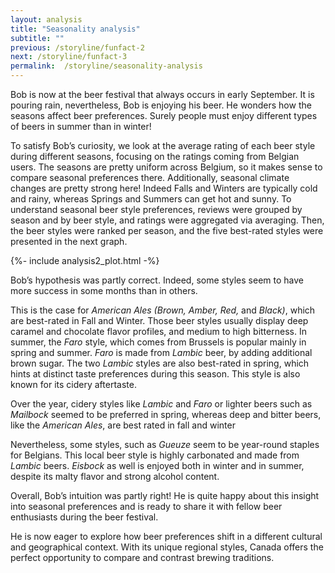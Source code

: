 ```yaml
---
layout: analysis
title: "Seasonality analysis"
subtitle: ""
previous: /storyline/funfact-2
next: /storyline/funfact-3
permalink:  /storyline/seasonality-analysis
---
```


Bob is now at the beer festival that always occurs in early September.  It is pouring rain, nevertheless, Bob is enjoying his beer. He wonders how the seasons affect beer preferences. Surely people must enjoy different types of beers in summer than in winter! 

To satisfy Bob’s curiosity, we look at the average rating of each beer style during different seasons, focusing on the ratings coming from Belgian users. The seasons are pretty uniform across Belgium, so it makes sense to compare seasonal preferences there. Additionally, seasonal climate changes are pretty strong here! Indeed Falls and Winters are typically cold and rainy, whereas Springs and Summers can get hot and sunny. To understand seasonal beer style preferences, reviews were grouped by season and by beer style, and ratings were aggregated via averaging. Then, the beer styles were ranked per season, and the five best-rated styles were presented in the next graph.

<div>
{%- include analysis2_plot.html -%}
</div>

Bob’s hypothesis was partly correct. Indeed, some styles seem to have more success in some months than in others. 

This is the case for *American Ales (Brown, Amber, Red,* and *Black)*, which are best-rated in Fall and Winter. Those beer styles usually display deep caramel and chocolate flavor profiles, and medium to high bitterness. In summer, the *Faro* style, which comes from Brussels is popular mainly in spring and summer. *Faro* is made from *Lambic* beer, by adding additional brown sugar. The two *Lambic* styles are also best-rated in spring, which hints at distinct taste preferences during this season. This style is also known for its cidery aftertaste.

Over the year, cidery styles like *Lambic* and *Faro* or lighter beers such as *Mailbock* seemed to be preferred in spring, whereas deep and bitter beers, like the *American Ales*, are best rated in fall and winter

Nevertheless, some styles, such as *Gueuze* seem to be year-round staples for Belgians. This local beer style is highly carbonated and made from *Lambic* beers. *Eisbock* as well is enjoyed both in winter and in summer, despite its malty flavor and strong alcohol content.

Overall, Bob’s intuition was partly right! He is quite happy about this insight into seasonal preferences and is ready to share it with fellow beer enthusiasts during the beer festival. 

He is now eager to explore how beer preferences shift in a different cultural and geographical context. With its unique regional styles, Canada offers the perfect opportunity to compare and contrast brewing traditions.